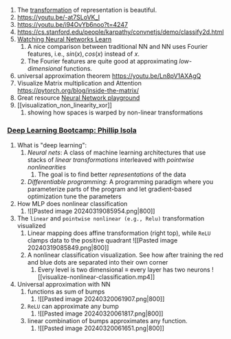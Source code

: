 1. The [transformation](https://youtu.be/-at7SLoVK_I?t=386) of representation is beautiful. 
2. https://youtu.be/-at7SLoVK_I 
3. https://youtu.be/i94OvYb6noo?t=4247
4. https://cs.stanford.edu/people/karpathy/convnetjs/demo/classify2d.html
6. [Watching Neural Networks Learn](https://www.youtube.com/@EmergentGarden)
	1. A nice comparison between traditional NN and NN uses Fourier features, i.e., $sin(x), cos(x)$ instead of $x$.
	2. The Fourier features are quite good at approximating *low-dimensional* functions.
7. universal approximation theorem https://youtu.be/Ln8pV1AXAgQ
8. Visualize Matrix multiplication and Attention https://pytorch.org/blog/inside-the-matrix/
9. Great resource [Neural Network playground](https://playground.tensorflow.org/)
10. [[visualization_non_linearity_xor]]
	1. showing how spaces is warped by non-linear transformations
### [Deep Learning Bootcamp: Phillip Isola](https://youtu.be/UEJqxSVtfY0)
1. What is "deep learning":
	1. *Neural nets*: A class of machine learning architectures that use stacks of *linear transformations* interleaved with *pointwise nonlinearities*
		1. The goal is to find better *representations* of the data
	2. *Differentiable programming*: A programming paradigm where you parameterize parts of the program and let gradient-based optimization tune the parameters
2. How MLP does nonlinear classification
	1. ![[Pasted image 20240319085954.png|800]]
3. The `linear` and `pointwise nonlinear (e.g., Relu)` transformation visualized
	1. Linear mapping does affine transformation (right top), while `ReLU` clamps data to the positive quadrant ![[Pasted image 20240319085849.png|800]]
	2. A nonlinear classification visualization. See how after training the red and blue dots are separated into their own corner 
		1. Every level is two dimensional $\equiv$ every layer has two neurons ![[visualize-nonlinear-classification.mp4]]
4. Universal approximation with NN
	1. functions as sum of bumps
		1. ![[Pasted image 20240320061907.png|800]]
	2. `ReLU` can approximate any bump
		1. ![[Pasted image 20240320061817.png|800]]
	3. linear combination of bumps approximates any function.
		1. ![[Pasted image 20240320061651.png|800]]